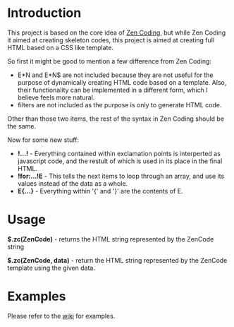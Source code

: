 Introduction
============

This project is based on the core idea of [Zen Coding](http://code.google.com/p/zen-coding/), but while Zen Coding it aimed at creating skeleton codes, this project is aimed at creating full HTML based on a CSS like template.

So first it might be good to mention a few difference from Zen Coding:

 * E\*N and E\*N$ are not included because they are not useful for the purpose of dynamically creating HTML code based on a template.  Also, their functionality can be implemented in a different form, which I believe feels more natural.
 * filters are not included as the purpose is only to generate HTML code.

Other than those two items, the rest of the syntax in Zen Coding should be the same.

Now for some new stuff:

 * **!...!** - Everything contained within exclamation points is interperted as javascript code, and the restult of which is used in its place in the final HTML.
 * **!for:...!E** - This tells the next items to loop through an array, and use its values instead of the data as a whole.
 * **E{...}** - Everything within '{' and '}' are the contents of E.

Usage
=====

**$.zc(ZenCode)** - returns the HTML string represented by the ZenCode string

**$.zc(ZenCode, data)** - return the HTML string represented by the ZenCode template using the given data.

Examples
========

Please refer to the [wiki](http://wiki.github.com/zodoz/jquery-ZenCoding/) for examples.
